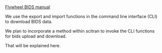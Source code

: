 [Flywheel BIDS manual](https://docs.flywheel.io/display/EM/BIDS+Support)

We use the export and import functions in the command line interface (CLI) to download BIDS data.

We plan to incorporate a method within scitran to invoke the CLI functions for bids upload and download.

That will be explained here.

